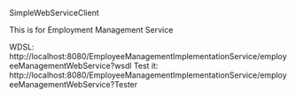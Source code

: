 SimpleWebServiceClient


This is for Employment Management Service

WDSL: http://localhost:8080/EmployeeManagementImplementationService/employeeManagementWebService?wsdl
Test it:  http://localhost:8080/EmployeeManagementImplementationService/employeeManagementWebService?Tester
